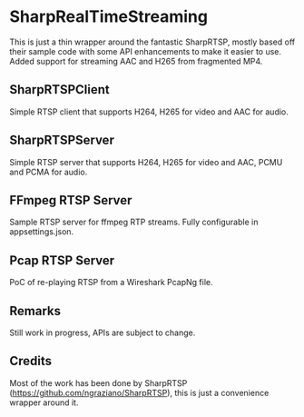 # SharpRealTimeStreaming
This is just a thin wrapper around the fantastic SharpRTSP, mostly based off their sample code with some API enhancements to make it easier to use. Added support for streaming AAC and H265 from fragmented MP4.

## SharpRTSPClient
Simple RTSP client that supports H264, H265 for video and AAC for audio.

## SharpRTSPServer
Simple RTSP server that supports H264, H265 for video and AAC, PCMU and PCMA for audio. 

## FFmpeg RTSP Server
Sample RTSP server for ffmpeg RTP streams. Fully configurable in appsettings.json.

## Pcap RTSP Server
PoC of re-playing RTSP from a Wireshark PcapNg file. 

## Remarks
Still work in progress, APIs are subject to change.

## Credits
Most of the work has been done by SharpRTSP (https://github.com/ngraziano/SharpRTSP), this is just a convenience wrapper around it.